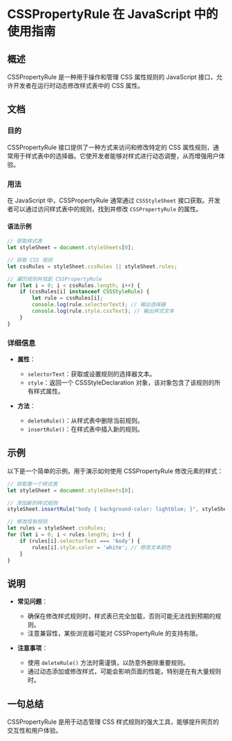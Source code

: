 <!--
Meta Description: # CSSPropertyRule 在 JavaScript 中的使用指南 ## 概述 CSSPropertyRule 是一种用于操作和管理 CSS 属性规则的 JavaScript 接口，允许开发者在运行时动态修改样式表中的 CSS 属性。 ## 文档 ### 目的 CSSPropertyRule...
Meta Keywords: csspropertyrule, let, stylesheet, cssrules, javascript
-->

# CSSPropertyRule 在 JavaScript 中的使用指南

## 概述
CSSPropertyRule 是一种用于操作和管理 CSS 属性规则的 JavaScript 接口，允许开发者在运行时动态修改样式表中的 CSS 属性。

## 文档
### 目的
CSSPropertyRule 接口提供了一种方式来访问和修改特定的 CSS 属性规则，通常用于样式表中的选择器。它使开发者能够对样式进行动态调整，从而增强用户体验。

### 用法
在 JavaScript 中，CSSPropertyRule 通常通过 `CSSStyleSheet` 接口获取。开发者可以通过访问样式表中的规则，找到并修改 `CSSPropertyRule` 的属性。

#### 语法示例
```javascript
// 获取样式表
let styleSheet = document.styleSheets[0];

// 获取 CSS 规则
let cssRules = styleSheet.cssRules || styleSheet.rules;

// 遍历规则并找到 CSSPropertyRule
for (let i = 0; i < cssRules.length; i++) {
    if (cssRules[i] instanceof CSSStyleRule) {
        let rule = cssRules[i];
        console.log(rule.selectorText); // 输出选择器
        console.log(rule.style.cssText); // 输出样式文本
    }
}
```

### 详细信息
- **属性**：
  - `selectorText`：获取或设置规则的选择器文本。
  - `style`：返回一个 CSSStyleDeclaration 对象，该对象包含了该规则的所有样式属性。
  
- **方法**：
  - `deleteRule()`：从样式表中删除当前规则。
  - `insertRule()`：在样式表中插入新的规则。

## 示例
以下是一个简单的示例，用于演示如何使用 CSSPropertyRule 修改元素的样式：

```javascript
// 获取第一个样式表
let styleSheet = document.styleSheets[0];

// 添加新的样式规则
styleSheet.insertRule("body { background-color: lightblue; }", styleSheet.cssRules.length);

// 修改现有规则
let rules = styleSheet.cssRules;
for (let i = 0; i < rules.length; i++) {
    if (rules[i].selectorText === 'body') {
        rules[i].style.color = 'white'; // 修改文本颜色
    }
}
```

## 说明
- **常见问题**：
  - 确保在修改样式规则时，样式表已完全加载，否则可能无法找到预期的规则。
  - 注意兼容性，某些浏览器可能对 CSSPropertyRule 的支持有限。
  
- **注意事项**：
  - 使用 `deleteRule()` 方法时需谨慎，以防意外删除重要规则。
  - 通过动态添加或修改样式，可能会影响页面的性能，特别是在有大量规则时。

## 一句总结
CSSPropertyRule 是用于动态管理 CSS 样式规则的强大工具，能够提升网页的交互性和用户体验。